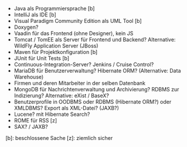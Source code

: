 - Java als Programmiersprache [b]
- IntelliJ als IDE [b]
- Visual Paradigm Community Edition als UML Tool [b]
- Doxygen?
- Vaadin für das Frontend (ohne Designer), kein JS
- Tomcat / TomEE als Server für Frontend und Backend?
  Alternative: WildFly Application Server (JBoss)
- Maven für Projektkonfiguration [b]
- JUnit für Unit Tests [b]
- Continuous-Integration-Server? Jenkins / Cruise Control?
- MariaDB für Benutzerverwaltung? Hibernate ORM? (Alternative: Data Warehouse)
- Firmen und deren Mitarbeiter in der selben Datenbank
- MongoDB für Nachrichtenverwaltung und Archivierung? RDBMS zur Indizierung?
  Alternative: eXist / BaseX?
- Benutzerprofile in OODBMS oder RDBMS (Hibernate ORM?) oder XMLDBMS? 
  Export als XML-Datei? (JAXB?)
- Lucene? mit Hibernate Search?
- ROME für RSS [z]
- SAX? / JAXB?






[b]: beschlossene Sache
[z]: ziemlich sicher